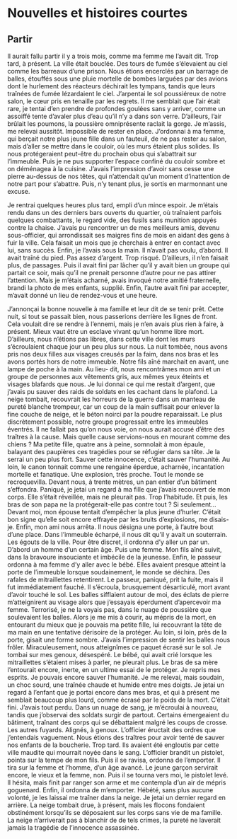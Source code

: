 # Nouvelles et histoires courtes

## Partir

Il aurait fallu partir il y a trois mois, comme ma femme me l’avait dit. Trop tard, à présent. La ville était bouclée. Des tours de fumée s’élevaient au ciel comme les barreaux d’une prison. Nous étions encerclés par un barrage de balles, étouffés sous une pluie mortelle de bombes larguées par des avions dont le hurlement des réacteurs déchirait les tympans, tandis que leurs traînées de fumée lézardaient le ciel. J’arpentai le sol poussiéreux de notre salon, le cœur pris en tenaille par les regrets. Il me semblait que l’air était rare, je tentai d’en prendre de profondes goulées sans y arriver, comme un assoiffé tente d’avaler plus d’eau qu’il n’y a dans son verre. D’ailleurs, l’air brûlait les poumons, la poussière omniprésente raclait la gorge. Je m’assis, me relevai aussitôt. Impossible de rester en place. J’ordonnai à ma femme, qui berçait notre plus jeune fille dans un fauteuil, de ne pas rester au salon, mais d’aller se mettre dans le couloir, où les murs étaient plus solides. Ils nous protégeraient peut-être du prochain obus qui s’abattrait sur l’immeuble. Puis je ne pus supporter l’espace confiné du couloir sombre et on déménagea à la cuisine. J’avais l’impression d’avoir sans cesse une pierre au-dessus de nos têtes, qui n’attendait qu’un moment d’inattention de notre part pour s’abattre. Puis, n’y tenant plus, je sortis en marmonnant une excuse. 

Je rentrai quelques heures plus tard, empli d’un mince espoir. Je m’étais rendu dans un des derniers bars ouverts du quartier, où traînaient parfois quelques combattants, le regard vide, des fusils sans munition appuyés contre la chaise. J’avais pu rencontrer un de mes meilleurs amis, devenu sous-officier, qui arrondissait ses maigres fins de mois en aidant des gens à fuir la ville. Cela faisait un mois que je cherchais à entrer en contact avec lui, sans succès. Enfin, je l’avais sous la main. 
Il n’avait pas voulu, d’abord. Il avait traîné du pied. Pas assez d’argent. Trop risqué. D’ailleurs, il n’en faisait plus, de passages. Puis il avait fini par lâcher qu’il y avait bien un groupe qui partait ce soir, mais qu’il ne prenait personne d’autre pour ne pas attirer l’attention. Mais je m’étais acharné, avais invoqué notre amitié fraternelle, brandi la photo de mes enfants, supplié. Enfin, l’autre avait fini par accepter, m’avait donné un lieu de rendez-vous et une heure. 

J’annonçai la bonne nouvelle à ma famille et leur dit de se tenir prêt. Cette nuit, si tout se passait bien, nous passerions derrière les lignes de front. Cela voulait dire se rendre à l’ennemi, mais je n’en avais plus rien à faire, à présent. Mieux vaut être un esclave vivant qu’un homme libre mort. D’ailleurs, nous n’étions pas libres, dans cette ville dont les murs s’écroulaient chaque jour un peu plus sur nous. La nuit tombée, nous avons pris nos deux filles aux visages creusés par la faim, dans nos bras et les avons portés hors de notre immeuble. Notre fils aîné marchait en avant, une lampe de poche à la main. Au lieu- dit, nous rencontrâmes mon ami et un groupe de personnes aux vêtements gris, aux mêmes yeux éteints et visages blafards que nous. Je lui donnai ce qui me restait d’argent, que j’avais pu sauver des raids de soldats en les cachant dans le plafond. La neige tombait, recouvrait les horreurs de la guerre dans un manteau de pureté blanche trompeur, car un coup de la main suffisait pour enlever la fine couche de neige, et le béton noirci par la poudre reparaissait. Le plus discrètement possible, notre groupe progressait entre les immeubles éventrés. Il ne fallait pas qu’on nous voie, on nous aurait accusé d’être des traîtres à la cause. Mais quelle cause servions-nous en mourant comme des chiens ? Ma petite fille, quatre ans à peine, somnolait à mon épaule, balayant des paupières ces tragédies pour se réfugier dans sa tête. Je la serrai un peu plus fort. Sauver cette innocence, c’était sauver l’humanité. Au loin, le canon tonnait comme une rengaine éperdue, acharnée, incantation mortelle et fanatique. Une explosion, très proche. Tout le monde se recroquevilla. Devant nous, à trente mètres, un pan entier d’un bâtiment s’effondra. Paniqué, je jetai un regard à ma fille que j’avais recouvert de mon corps. Elle s’était réveillée, mais ne pleurait pas. Trop l’habitude. Et puis, les bras de son papa ne la protégerait-elle pas contre tout ? Si seulement… Devant moi, mon épouse tentait d’empêcher la plus jeune d’hurler. C’était bon signe qu’elle soit encore effrayée par les bruits d’explosions, me disais-je. Enfin, mon ami nous arrêta. Il nous désigna une porte, à l’autre bout d’une place. Dans l’immeuble écharpé, il nous dit qu’il y avait un souterrain. Les égouts de la ville. Pour être discret, il ordonna d’y aller un par un. D’abord un homme d’un certain âge. Puis une femme. Mon fils aîné suivit, dans la bravoure insouciante et imbécile de la jeunesse. Enfin, le passeur ordonna à ma femme d’y aller avec le bébé. Elles avaient presque atteint la porte de l’immeuble lorsque soudainement, le monde se déchira. Des rafales de mitraillettes retentirent. Le passeur, paniqué, prit la fuite, mais il fut immédiatement fauché. Il s’écroula, brusquement désarticulé, mort avant d’avoir touché le sol. Les balles sifflaient autour de moi, des éclats de pierre m’atteignirent au visage alors que j’essayais éperdument d’apercevoir ma femme. Terrorisé, je ne la voyais pas, dans le nuage de poussière que soulevaient les balles. Alors je me mis à courir, au mépris de la mort, en entourant du mieux que je pouvais ma petite fille, lui recouvrant la tête de ma main en une tentative dérisoire de la protéger. Au loin, si loin, près de la porte, gisait une forme sombre. J’avais l’impression de sentir les balles nous frôler. Miraculeusement, nous atteignîmes ce paquet écrasé sur le sol. Je tombai sur mes genoux, désespéré. Le bébé, qui avait crié lorsque les mitraillettes s’étaient mises à parler, ne pleurait plus. Le bras de sa mère l’entourait encore, inerte, en un ultime essai de le protéger. Je repris mes esprits. Je pouvais encore sauver l’humanité. Je me relevai, mais soudain, un choc sourd, une traînée chaude et humide entre mes doigts. Je jetai un regard à l’enfant que je portai encore dans mes bras, et qui à présent me semblait beaucoup plus lourd, comme écrasé par le poids de la mort. C’était fini. J’avais tout perdu. Dans un nuage de sang, je m’écroulai à nouveau, tandis que j’observai des soldats surgir de partout. Certains émergeaient du bâtiment, traînant des corps qui se débattaient malgré les coups de crosse. Les autres fuyards. Alignés, à genoux. L’officier éructait des ordres que j’entendais vaguement. Nous étions des traîtres pour avoir tenté de sauver nos enfants de la boucherie. Trop tard. Ils avaient été engloutis par cette ville maudite qui mourrait noyée dans le sang. L’officier brandit un pistolet, pointa sur la tempe de mon fils. Puis il se ravisa, ordonna de l’emporter. Il tira sur la femme et l’homme, d’un âge avancé. Le jeune garçon servirait encore, le vieux et la femme, non. Puis il se tourna vers moi, le pistolet levé. Il hésita, mais finit par ranger son arme et me contempla d’un air de mépris goguenard. Enfin, il ordonna de m’emporter. Hébété, sans plus aucune volonté, je les laissai me traîner dans la neige. Je jetai un dernier regard en arrière. La neige tombait drue, à présent, mais les flocons fondaient obstinément lorsqu’ils se déposaient sur les corps sans vie de ma famille. La neige n’arriverait pas à blanchir de de tels crimes, la pureté ne laverait jamais la tragédie de l’innocence assassinée. 

